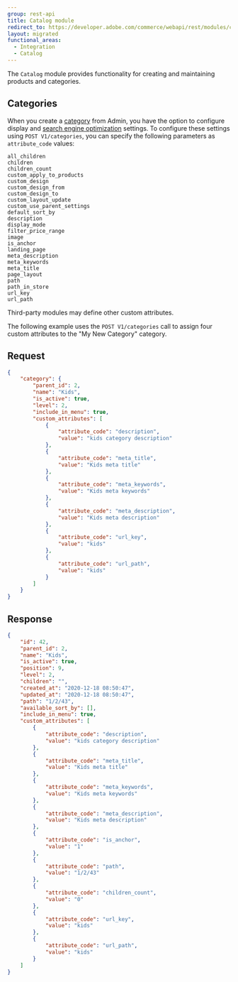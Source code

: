 ```yaml
---
group: rest-api
title: Catalog module
redirect_to: https://developer.adobe.com/commerce/webapi/rest/modules/catalog/
layout: migrated
functional_areas:
  - Integration
  - Catalog
---
```


The `Catalog` module provides functionality for creating and maintaining products and categories.

## Categories

When you create a [category](https://glossary.magento.com/category) from Admin, you have the option to configure display and [search engine optimization](https://glossary.magento.com/search-engine-optimization) settings. To configure these settings using `POST V1/categories`, you can specify the following parameters as `attribute_code` values:

```text
all_children
children
children_count
custom_apply_to_products
custom_design
custom_design_from
custom_design_to
custom_layout_update
custom_use_parent_settings
default_sort_by
description
display_mode
filter_price_range
image
is_anchor
landing_page
meta_description
meta_keywords
meta_title
page_layout
path
path_in_store
url_key
url_path
```

Third-party modules may define other custom attributes.

The following example uses the `POST V1/categories` call to assign four custom attributes to the "My New Category" category.

## Request

```json
{
    "category": {
        "parent_id": 2,
        "name": "Kids",
        "is_active": true,
        "level": 2,
        "include_in_menu": true,
        "custom_attributes": [
            {
                "attribute_code": "description",
                "value": "kids category description"
            },
            {
                "attribute_code": "meta_title",
                "value": "Kids meta title"
            },
            {
                "attribute_code": "meta_keywords",
                "value": "Kids meta keywords"
            },
            {
                "attribute_code": "meta_description",
                "value": "Kids meta description"
            },
            {
                "attribute_code": "url_key",
                "value": "kids"
            },
            {
                "attribute_code": "url_path",
                "value": "kids"
            }
        ]
    }
}
```

## Response

```json
{
    "id": 42,
    "parent_id": 2,
    "name": "Kids",
    "is_active": true,
    "position": 9,
    "level": 2,
    "children": "",
    "created_at": "2020-12-18 08:50:47",
    "updated_at": "2020-12-18 08:50:47",
    "path": "1/2/43",
    "available_sort_by": [],
    "include_in_menu": true,
    "custom_attributes": [
        {
            "attribute_code": "description",
            "value": "kids category description"
        },
        {
            "attribute_code": "meta_title",
            "value": "Kids meta title"
        },
        {
            "attribute_code": "meta_keywords",
            "value": "Kids meta keywords"
        },
        {
            "attribute_code": "meta_description",
            "value": "Kids meta description"
        },
        {
            "attribute_code": "is_anchor",
            "value": "1"
        },
        {
            "attribute_code": "path",
            "value": "1/2/43"
        },
        {
            "attribute_code": "children_count",
            "value": "0"
        },
        {
            "attribute_code": "url_key",
            "value": "kids"
        },
        {
            "attribute_code": "url_path",
            "value": "kids"
        }
    ]
}
```

